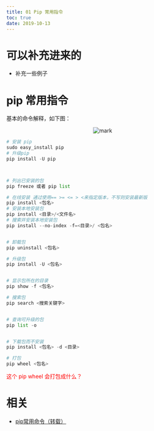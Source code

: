 ```yaml
---
title: 01 Pip 常用指令
toc: true
date: 2019-10-13
---
```

# 可以补充进来的

- 补充一些例子


# pip 常用指令

基本的命令解释，如下图：


<center>

![mark](http://images.iterate.site/blog/image/20191011/hVuvLhwOWgq1.png?imageslim)

</center>

```py
# 安装 pip
sudo easy_install pip
# 升级pip
pip install -U pip



# 列出已安装的包
pip freeze 或者 pip list

# 在线安装 通过使用== >= <= > <来指定版本，不写则安装最新版
pip install <包名>
# 安装本地安装包
pip install <目录>/<文件名>
# 搜索并安装本地安装包
pip install --no-index -f=<目录>/ <包名>


# 卸载包
pip uninstall <包名>

# 升级包
pip install -U <包名>


# 显示包所在的目录
pip show -f <包名>

# 搜索包
pip search <搜索关键字>


# 查询可升级的包
pip list -o


# 下载包而不安装
pip install <包名> -d <目录>

# 打包
pip wheel <包名>
```

<span style="color:red;">这个 pip wheel 会打包成什么？</span>



# 相关

- [pip常用命令（转载）](https://www.cnblogs.com/xueweihan/p/4981704.html)
